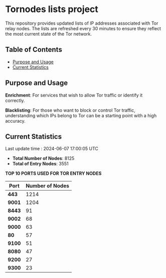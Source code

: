 # Tornodes lists project

This repository provides updated lists of IP addresses associated with Tor relay nodes. The lists are refreshed every 30 minutes to ensure they reflect the most current state of the Tor network.

## Table of Contents

- [Purpose and Usage](#purpose-and-usage)
- [Current Statistics](#current-statistics)


## Purpose and Usage

**Enrichment**: For services that wish to allow Tor traffic or identify it correctly.

**Blacklisting**: For those who want to block or control Tor traffic, understanding which IPs belong to Tor can be a starting point with a high accuracy.

## Current Statistics

Last update time : 2024-06-07 17:00:05 UTC

- **Total Number of Nodes**: 8125
- **Total of Entry Nodes**: 3551

**TOP 10 PORTS USED FOR TOR ENTRY NODES**

| **Port** | **Number of Nodes** |
|------|-----------------|
| **443**   | 1214  |
| **9001**   | 1204  |
| **8443**   | 91  |
| **9002**   | 68  |
| **9000**   | 63  |
| **80**   | 57  |
| **9100**   | 51  |
| **8080**   | 47  |
| **9200**   | 27  |
| **9300**   | 23  |

